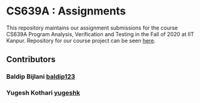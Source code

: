# CS639A : Assignments

This repository maintains our assignment submissions for the course CS639A Program Analysis, Verification and Testing in the Fall of 2020 at IIT Kanpur. 
Repository for our course project can be seen [here](https://github.com/yugeshk/CS639).

## Contributors

### Baldip Bijlani [baldip123](https://github.com/baldip123)
### Yugesh Kothari [yugeshk](https://github.com/yugeshk/)
